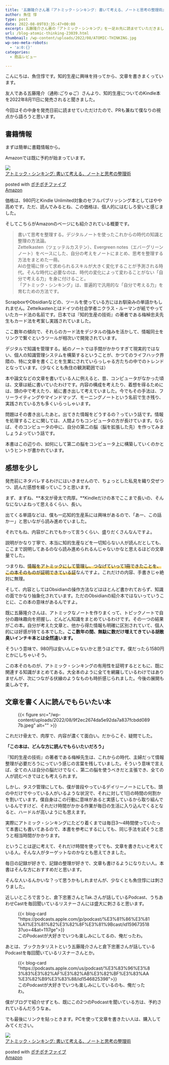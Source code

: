 ```yaml
---
title: '五藤隆介さん著『アトミック・シンキング: 書いて考える、ノートと思考の整理術』のターゲットは誰か'
author: 魚住 惇
type: post
date: 2022-08-09T03:35:47+00:00
excerpt: 五藤隆介さん著の『アトミック・シンキング』を一足お先に読ませていただきました。
url: /blog-atomic-thinking-23039.html
thumbnail: /wp-content/uploads/2022/08/ATOMIC-THINKING.jpg
wp-seo-meta-robots:
  - 'a:0:{}'
categories:
  - 商品レビュー

---
```

こんにちは、魚住惇です。知的生産に興味を持ってから、文章を書きまくっています。

友人である五藤隆介（通称:ごりゅご）さんより、知的生産についてのKindle本を2022年8月11日に発売されると聞きました。

今回はその中身を発売日前に読ませていただけたので、PRも兼ねて僕なりの視点から語ろうと思います。

## 書籍情報

まずは簡単に書籍情報から。

Amazonでは既に予約が始まっています。

<div class="cstmreba">
  <div class="kaerebalink-box">
    <div class="kaerebalink-image">
      <a href="https://www.amazon.co.jp/dp/B0B8XBRW93?tag=jun3010me-22&#038;linkCode=ogi&#038;th=1&#038;psc=1" target="_blank" rel="noopener"><img decoding="async" src="https://m.media-amazon.com/images/I/51vfl9ZOtFL._SL160_.jpg" style="border: none;" /></a>
    </div>
    <div class="kaerebalink-info">
      <div class="kaerebalink-name">
        <a href="https://www.amazon.co.jp/dp/B0B8XBRW93?tag=jun3010me-22&#038;linkCode=ogi&#038;th=1&#038;psc=1" target="_blank" rel="noopener">アトミック・シンキング: 書いて考える、ノートと思考の整理術</a></p>
        <div class="kaerebalink-powered-date">
          posted with <a href="http://jun3010.me/pochipochi5.php" rel="nofollow noopener" target="_blank">ポチポチファイブ</a>
        </div>
      </div>
      <div class="kaerebalink-link1">
        <div class="shoplinkamazon">
          <a href="https://www.amazon.co.jp/gp/search?keywords=アトミック・シンキング&#038;tag=jun3010me-22" target="_blank" rel="noopener">Amazon</a>
        </div>
      </div>
    </div>
    <div class="booklink-footer">
    </div>
  </div>
</div><figure class="wp-block-embed is-type-rich is-provider-amazon wp-block-embed-amazon">

<div class="wp-block-embed__wrapper">
</div></figure> 

価格は、980円とKindle Unlimited対象のセフルパブリッシング本としてはやや高めです。ただ、読んでみるとね、この価格は、個人的にはむしろ安いと感じました。

そしてこちらがAmazonのページにも紹介されている概要です。

<blockquote class="wp-block-quote">
  <p>
    書いて思考を整理する。デジタルノートを使ったこれからの時代の知識と整理の方法論。<br />Zettelkasten（ツェッテルカステン）、Evergreen notes（エバーグリーンノート）をベースにした、自分の考えをノートにまとめ、思考を整理する方法をまとめた一冊。<br />AIの登場に伴って求められるスキルが大きく変化することが予測される時代。そんな時代に必要なのは、時代の変化によって変わることがない「自分で考える力」を身に付けること。<br />「アトミック・シンキング」は、普遍的で汎用的な「自分で考える力」を育むための方法です。
  </p>
</blockquote>

ScrapboxやObsidianなどの、ツールを使っている方にはお馴染みの単語かもしれません。Zettelkastenとはドイツの社会学者ニクラス・ルーマンが紙でやっていたカード法の名前です。日本では『知的生産の技術』の著者である梅棹忠夫先生もカード法を考案し実践されていました。

ここ数年の傾向で、それらのカード法をデジタルの強みを活かして、情報同士をリンクで繋ぐというツールが相次いで開発されています。

デジタルで知識を管理する。紙のノートでは手間がかかりすぎて現実的ではない、個人の知識管理システムを構築するということが、かつてのライフハック界隈の、特に文章を書くことを生業にされていらっしゃる方たちの中でのトレンドとなっています。（少なくとも魚住の観測範囲では）

本や論文などの文章を書いている人に例えると、昔、コンピュータがなかった頃は、文章は紙に書いていたわけです。内容の構成を考えたり、着想を得るためには、頭の中で考えたり、紙に書き出して考えていました。今でもその手法は、フリーライティングやマインドマップ、モーニングノートという名前で生き残り、実践されている方も多くいらっしゃいます。

問題はその書き出したあと。出てきた情報をどうするの？っていう話です。情報を処理することに関しては、人間よりもコンピュータの方が長けています。ならば、そのコンピュータの中に、自分の第二の脳（脳を拡張した先）を作ってみましょうよっていう話です。

本書はこの辺りの、如何にして第二の脳をコンピュータ上に構築していくのかというヒントが書かれています。

## 感想を少し

発売前にネタバレするわけにはいきませんので、ちょっとした私見を織り交ぜつつ、読んだ感想を綴っていこうと思います。

まず、まずね、**本文が骨太で肉厚。**Kindleだけの本でここまで長いの、そんなにないよねって思えるくらい、長い。

出てくる単語などは、僕も一応知的生産系には興味があるので、「あー、この話かー」と思いながら読み進めていました。

それでもね、内容がこれでもかって言うくらい、盛りだくさんなんですよ。

説明がかなり丁寧で、本当に知的生産などを一切知らない人が読んだとしても、ここまで説明してあるのなら読み進められるんじゃないかなと思えるほどの文章量でした。

つまりね、<span style="background-image: linear-gradient(transparent 60%, rgba(252, 185, 0, 0.5) 60%)" class="sme-highlighter">情報をアトミックにして管理し、つなげていって1冊できたことを、この本そのものが証明できている証</span>なんですよ。これだけの内容、手書きじゃ絶対に無理。

そして、内容としてはObsidianの操作方法などはほとんど書かれておらず、知識の面でかなり抽象化されています。ただのObsidianの紹介本ではないっていうことに、この本の意味があるんですよ。

既に五藤隆介さんは、アトミックなノートを作りまくって、トピックノートで自分の趣味趣向を把握し、どんどん知識をまとめているわけです。その一つの結果がこの本。自分が考えた文章と、他から得た情報も明確に区別されていて、個人的には好感が持てる本でした。**ここ数年の間、無駄に数だけ増えてきている胡散臭いインチキ本とは全然違います。**

そういう意味で、980円は安いんじゃないかと思うほどです。僕だったら1580円とかにしちゃいそう。

この本そのものが、アトミック・シンキングの有用性を証明するとともに、既に関連する知識がまとめてある。大全本のように全てを網羅しているわけではありませんが、次につながる伏線のようなものも時折感じられました。今後の展開も楽しみです。

## 文章を書く人に読んでもらいたい本
<figure class="wp-block-image">

{{< figure src="/wp-content/uploads/2022/08/9f2ec2674da5e92da7a837fcbdd0897b.jpeg" alt="" >}} </figure> 

これだけ骨太で、肉厚で、内容が濃くて面白い。だからこそ、疑問でした。

**「この本は、どんな方に読んでもらいたいだろう」**

『知的生産の技術』の著者である梅棹先生は、これからの時代、主婦だって情報整理が必要だろうにっていう感じの言葉を残していました。そういう意味で言えば、全ての人は自分の脳だけでなく、第二の脳を使うべきだと主張でき、全ての人が読むべきではとも考えられます。

しかし、タスク管理にしても、僕が普段やっているデイリーノートにしても、頭の中だけでやっている人がいるような状況で、それに対して1日の時間の何割かを割いています。僕自身はこの行動に意味があると実感しているから取り組んでいるんですけど、それだけ時間がかかる作業が毎日の生活に入り込んでくるとなると、ハードルが高いようにも思えます。

実際にアトミック・シンキングにたどり着くまでは毎日3〜4時間使っていたって本書にも書いてあるので、本書を参考にするにしても、同じ手法を試そうと思うと相当時間がかかります。

ということは逆に考えて、それだけ時間を使ってでも、文章を書きたいと考えている人。そんな人がターゲットなのかなとも思えてきました。

毎日の記録が好きで、記録の整理が好きで、文章も書けるようになりたい人。本書はそんな方におすすめだと思います。

そんな人いるんかいな？って思うかもしれませんが、少なくとも魚住惇には刺さりました。

近しいところで言うと、倉下忠憲さんとTak.さんが話しているPodcast、うちあわせCastを毎回聞いているリスナーさんには盛大に刺さると思います。<figure class="wp-block-embed is-type-rich is-provider-wp-oembed-blog-card wp-block-embed-wp-oembed-blog-card">

<div class="wp-block-embed__wrapper">
  {{< blog-card "https://podcasts.apple.com/jp/podcast/%E3%81%86%E3%81%A1%E3%81%82%E3%82%8F%E3%81%9Bcast/id1596735183?uo=4&at=11l7ge">}}
</div><figcaption>このPodcastが大好きでいつも楽しみにしてるの、俺だったわ。</figcaption></figure> 

あとは、ブックカタリストという五藤隆介さんと倉下忠憲さんが話しているPodcastを毎回聞いているリスナーさんとか。<figure class="wp-block-embed is-type-rich is-provider-wp-oembed-blog-card wp-block-embed-wp-oembed-blog-card">

<div class="wp-block-embed__wrapper">
  {{< blog-card "https://podcasts.apple.com/us/podcast/%E3%83%96%E3%83%83%E3%82%AF%E3%82%AB%E3%82%BF%E3%83%AA%E3%82%B9%E3%83%88/id1546825398">}}
</div><figcaption>このPodcastが大好きでいつも楽しみにしているのも、俺だったわ。</figcaption></figure> 

僕がブログで紹介せずとも、既にこの2つのPodcastを聞いている方は、予約されているんだろうなぁ。

でも最後にリンクを貼っときます。PCを使って文章を書きたい人は、購入してみてください。

<div class="cstmreba">
  <div class="kaerebalink-box">
    <div class="kaerebalink-image">
      <a href="https://www.amazon.co.jp/dp/B0B8XBRW93?tag=jun3010me-22&#038;linkCode=ogi&#038;th=1&#038;psc=1" target="_blank" rel="noopener"><img decoding="async" src="https://m.media-amazon.com/images/I/51vfl9ZOtFL._SL160_.jpg" style="border: none;" /></a>
    </div>
    <div class="kaerebalink-info">
      <div class="kaerebalink-name">
        <a href="https://www.amazon.co.jp/dp/B0B8XBRW93?tag=jun3010me-22&#038;linkCode=ogi&#038;th=1&#038;psc=1" target="_blank" rel="noopener">アトミック・シンキング: 書いて考える、ノートと思考の整理術</a></p>
        <div class="kaerebalink-powered-date">
          posted with <a href="http://jun3010.me/pochipochi5.php" rel="nofollow noopener" target="_blank">ポチポチファイブ</a>
        </div>
      </div>
      <div class="kaerebalink-link1">
        <div class="shoplinkamazon">
          <a href="https://www.amazon.co.jp/gp/search?keywords=アトミック・シンキング&#038;tag=jun3010me-22" target="_blank" rel="noopener">Amazon</a>
        </div>
      </div>
    </div>
    <div class="booklink-footer">
    </div>
  </div>
</div><figure class="wp-block-embed is-type-rich is-provider-amazon wp-block-embed-amazon">

<div class="wp-block-embed__wrapper">
</div></figure>